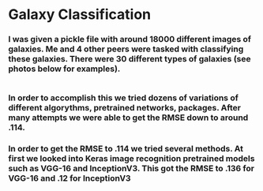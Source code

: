 # Galaxy Classification

### I was given a pickle file with around 18000 different images of galaxies. Me and 4 other peers were tasked with classifying these galaxies. There were 30 different types of galaxies (see photos below for examples). 
# 

### In order to accomplish this we tried dozens of variations of different algorythms, pretrained networks, packages. After many attempts we were able to get the RMSE down to around .114.

### In order to get the RMSE to .114 we tried several methods. At first we looked into Keras image recognition pretrained models such as VGG-16 and InceptionV3. This got the RMSE to .136 for VGG-16 and .12 for InceptionV3
